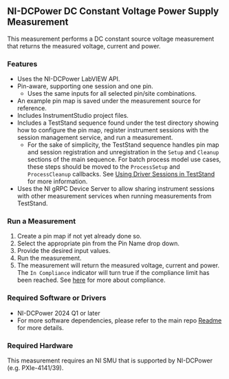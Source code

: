 ## NI-DCPower DC Constant Voltage Power Supply Measurement

This measurement performs a DC constant source voltage measurement that returns the measured voltage, current and power.

### Features

- Uses the NI-DCPower LabVIEW API.
- Pin-aware, supporting one session and one pin.
  - Uses the same inputs for all selected pin/site combinations.
- An example pin map is saved under the measurement source for reference.
- Includes InstrumentStudio project files.
- Includes a TestStand sequence found under the test directory showing how to configure the pin map, register instrument sessions with the session management service, and run a measurement.
  - For the sake of simplicity, the TestStand sequence handles pin map and session registration and unregistration in the `Setup` and `Cleanup` sections of the main sequence. For batch process model use cases, these steps should be moved to the `ProcessSetup` and `ProcessCleanup` callbacks. See [Using Driver Sessions in TestStand](https://www.ni.com/r/6nb5je) for more information.
- Uses the NI gRPC Device Server to allow sharing instrument sessions with other measurement services when running measurements from TestStand.

### Run a Measurement

1. Create a pin map if not yet already done so.
2. Select the appropriate pin from the Pin Name drop down.
3. Provide the desired input values.
4. Run the measurement.
5. The measurement will return the measured voltage, current and power. The `In Compliance` indicator will turn true if the compliance limit has been reached. See [here](https://www.ni.com/r/ufhvct) for more about compliance.


### Required Software or Drivers 

- NI-DCPower 2024 Q1 or later
- For more software dependencies, please refer to the main repo [Readme](https://github.com/NI-MeasurementLink-Plug-Ins/pcba-fct/blob/main/README.md) for more details.

### Required Hardware

This measurement requires an NI SMU that is supported by NI-DCPower (e.g. PXIe-4141/39).